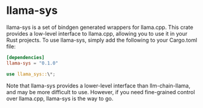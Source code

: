 # llama-sys

llama-sys is a set of bindgen generated wrappers for llama.cpp. This crate provides a low-level interface to llama.cpp, allowing you to use it in your Rust projects. To use llama-sys, simply add the following to your Cargo.toml file:

```toml
[dependencies]
llama-sys = "0.1.0"
```

```rust
use llama_sys::\*;
```

Note that llama-sys provides a lower-level interface than llm-chain-llama, and may be more difficult to use. However, if you need fine-grained control over llama.cpp, llama-sys is the way to go.
